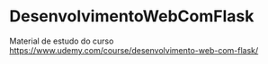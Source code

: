 # DesenvolvimentoWebComFlask
Material de estudo do curso https://www.udemy.com/course/desenvolvimento-web-com-flask/
